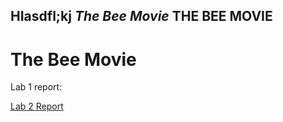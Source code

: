 HIasdfl;kj
*The Bee Movie*
__THE BEE MOVIE__
---
# The Bee Movie  

Lab 1 report:

[Lab 2 Report](labReport2.md)
